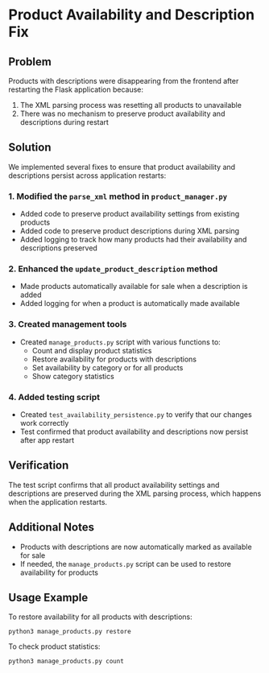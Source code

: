 # Product Availability and Description Fix

## Problem
Products with descriptions were disappearing from the frontend after restarting the Flask application because:
1. The XML parsing process was resetting all products to unavailable
2. There was no mechanism to preserve product availability and descriptions during restart

## Solution
We implemented several fixes to ensure that product availability and descriptions persist across application restarts:

### 1. Modified the `parse_xml` method in `product_manager.py`
- Added code to preserve product availability settings from existing products
- Added code to preserve product descriptions during XML parsing
- Added logging to track how many products had their availability and descriptions preserved

### 2. Enhanced the `update_product_description` method
- Made products automatically available for sale when a description is added
- Added logging for when a product is automatically made available

### 3. Created management tools
- Created `manage_products.py` script with various functions to:
  - Count and display product statistics
  - Restore availability for products with descriptions
  - Set availability by category or for all products
  - Show category statistics

### 4. Added testing script
- Created `test_availability_persistence.py` to verify that our changes work correctly
- Test confirmed that product availability and descriptions now persist after app restart

## Verification
The test script confirms that all product availability settings and descriptions are preserved during the XML parsing process, which happens when the application restarts.

## Additional Notes
- Products with descriptions are now automatically marked as available for sale
- If needed, the `manage_products.py` script can be used to restore availability for products

## Usage Example
To restore availability for all products with descriptions:
```
python3 manage_products.py restore
```

To check product statistics:
```
python3 manage_products.py count
```

